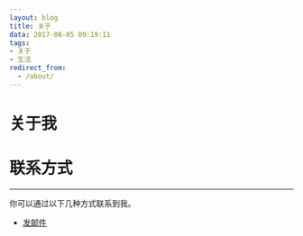 ```yaml
---
layout: blog
title: 关于
data: 2017-08-05 09:19:11
tags: 
- 关于
- 生活
redirect_from:
  - /about/
---
```


# 关于我
 


# 联系方式
******
 
你可以通过以下几种方式联系到我。
 
* [发邮件](mailto:justadreammiao@hotmail.com)

